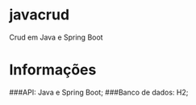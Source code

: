 # javacrud
Crud em Java e Spring Boot

# Informações
###API: 
Java e Spring Boot;
###Banco de dados:
H2;